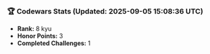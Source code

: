 ### 🏆 Codewars Stats (Updated: 2025-09-05 15:08:36 UTC)

- **Rank:** 8 kyu
- **Honor Points:** 3
- **Completed Challenges:** 1
